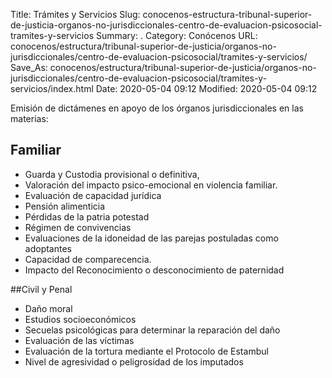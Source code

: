 Title: Trámites y Servicios
Slug: conocenos-estructura-tribunal-superior-de-justicia-organos-no-jurisdiccionales-centro-de-evaluacion-psicosocial-tramites-y-servicios
Summary: .
Category: Conócenos
URL: conocenos/estructura/tribunal-superior-de-justicia/organos-no-jurisdiccionales/centro-de-evaluacion-psicosocial/tramites-y-servicios/
Save_As: conocenos/estructura/tribunal-superior-de-justicia/organos-no-jurisdiccionales/centro-de-evaluacion-psicosocial/tramites-y-servicios/index.html
Date: 2020-05-04 09:12
Modified: 2020-05-04 09:12



Emisión de dictámenes en apoyo de los órganos jurisdiccionales en las materias:

## Familiar

+ Guarda y Custodia provisional o definitiva,
+ Valoración del impacto psico-emocional en violencia familiar.
+ Evaluación de capacidad jurídica
+ Pensión alimenticia
+ Pérdidas de la patria potestad
+ Régimen de convivencias
+ Evaluaciones de la idoneidad de las parejas postuladas como adoptantes
+ Capacidad de comparecencia.
+ Impacto del Reconocimiento o desconocimiento de paternidad

##Civil y Penal

+ Daño moral
+ Estudios socioeconómicos
+ Secuelas psicológicas para determinar la reparación del daño
+ Evaluación de las víctimas
+ Evaluación de la tortura mediante el Protocolo de Estambul
+ Nivel de agresividad o peligrosidad de los imputados



